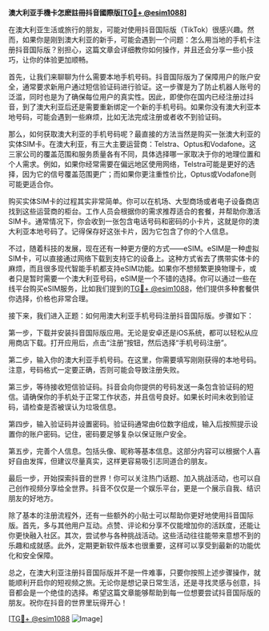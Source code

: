 **澳大利亚手機卡怎麽註冊抖音國際版[[TG💪+ @esim1088](https://t.me/s/esim1088)]**

在澳大利亚生活或旅行的朋友，可能对使用抖音国际版（TikTok）很感兴趣。然而，如果你是刚到澳大利亚的新手，可能会遇到一个问题：怎么用当地的手机卡注册抖音国际版？别担心，这篇文章会详细教你如何操作，并且还会分享一些小技巧，让你的体验更加顺畅。

首先，让我们来聊聊为什么需要本地手机号码。抖音国际版为了保障用户的账户安全，通常要求新用户通过短信验证码进行验证。这一步骤是为了防止机器人账号的泛滥，同时也是为了确保每位用户的真实性。因此，即使你在国内已经注册过抖音，到了澳大利亚后还是需要重新绑定一个新的手机号码。如果你没有澳大利亚本地号码，可能会遇到一些麻烦，比如无法完成注册或者收不到验证码。

那么，如何获取澳大利亚的手机号码呢？最直接的方法当然是购买一张澳大利亚的实体SIM卡。在澳大利亚，有三大主要运营商：Telstra、Optus和Vodafone。这三家公司的覆盖范围和服务质量各有不同，具体选择哪一家取决于你的地理位置和个人需求。例如，如果你经常需要在偏远地区使用网络，Telstra可能是更好的选择，因为它的信号覆盖范围更广；而如果你更注重性价比，Optus或Vodafone则可能更适合你。

购买实体SIM卡的过程其实非常简单。你可以在机场、大型商场或者电子设备商店找到这些运营商的柜台。工作人员会根据你的需求推荐适合的套餐，并帮助你激活SIM卡。通常情况下，你会收到一张包含电话号码和密码的小卡片，这就是你的澳大利亚本地号码了。记得保存好这张卡片，因为它包含了你的个人信息。

不过，随着科技的发展，现在还有一种更方便的方式——eSIM。eSIM是一种虚拟SIM卡，可以直接通过网络下载到支持它的设备上。这种方式省去了携带实体卡的麻烦，而且很多现代智能手机都支持eSIM功能。如果你不想频繁更换物理卡，或者只是暂时需要一个澳大利亚号码，eSIM是一个不错的选择。你可以通过一些在线平台购买eSIM服务，比如我们提到的[TG💪+ @esim1088](https://t.me/s/esim1088)，他们提供多种套餐供你选择，价格也非常合理。

接下来，我们进入正题：如何用澳大利亚手机号码注册抖音国际版。步骤如下：

第一步，下载并安装抖音国际版应用。无论是安卓还是iOS系统，都可以轻松从应用商店下载。打开应用后，点击“注册”按钮，然后选择“手机号码注册”。

第二步，输入你的澳大利亚手机号码。在这里，你需要填写刚刚获得的本地号码。注意，号码格式一定要正确，否则可能会导致注册失败。

第三步，等待接收短信验证码。抖音会向你提供的号码发送一条包含验证码的短信。请确保你的手机处于正常工作状态，并且信号良好。如果长时间未收到验证码，请检查是否被误认为垃圾信息。

第四步，输入验证码并设置密码。验证码通常由6位数字组成，输入后按照提示设置你的账户密码。记住，密码要足够复杂以保证账户安全。

第五步，完善个人信息。包括头像、昵称等基本信息。这部分内容可以根据个人喜好自由发挥，但建议尽量真实，这样更容易吸引志同道合的朋友。

最后一步，开始探索抖音的世界！你可以关注热门话题、加入挑战活动，也可以自己创作视频分享给全世界。抖音不仅仅是一个娱乐平台，更是一个展示自我、结识朋友的好地方。

除了基本的注册流程外，还有一些额外的小贴士可以帮助你更好地使用抖音国际版。首先，多与其他用户互动。点赞、评论和分享不仅能增加你的活跃度，还能让你更快融入社区。其次，尝试参与各种挑战活动。这些活动往往能带来意想不到的乐趣和成就感。此外，定期更新软件版本也很重要，这样可以享受到最新的功能优化和安全保障。

总之，在澳大利亚注册抖音国际版并不是一件难事，只要你按照上述步骤操作，就能顺利开启你的短视频之旅。无论你是想记录日常生活，还是寻找灵感与创意，抖音都会是一个绝佳的选择。希望这篇文章能够帮助到每一位想要尝试抖音国际版的朋友。祝你在抖音的世界里玩得开心！

[[TG💪+ @esim1088](https://t.me/s/esim1088) ![Image](https://i.postimg.cc/4NQfJmqS/Snipaste-2025-05-13-00-14-12.png)]